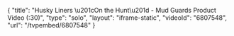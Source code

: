 {
    "title": "Husky Liners \u201cOn the Hunt\u201d - Mud Guards Product Video (:30)",
    "type": "solo",
    "layout": "iframe-static",
    "videoId": "6807548",
    "url": "\/tvpembed\/6807548"
}